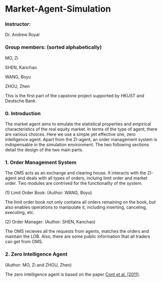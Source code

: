 # Market-Agent-Simulation

### Instructor: 
Dr. Andrew Royal

### Group members: (sorted alphabetically)
MO, Zi

SHEN, Kanchao

WANG, Boyu

ZHOU, Zhen

This is the first part of the capstone project supported by HKUST and Deutsche Bank. 

### 0. Introduction
The market agent aims to emulate the statistical properties and empirical characteristics of the real equity market. In terms of the type of agent, there are various choices. Here we use a simple yet effective one, zero intelligence agent. Apart from the ZI-agent, an order management system is indispensable in the simulation environment. The two following sections detail the design of the two main parts.

### 1. Order Management System

The OMS acts as an exchange and clearing house. It interacts with the ZI-agent and deals with all types of orders, incluing limit order and market order. Two modules are contrived for the functionality of the system.

(1) Limit Order Book: (Author: WANG, Boyu)

The limit order book not only contains all orders remaining on the book, but also enables operations to manipulate it, including inserting, canceling, executing, etc. 

(2) Order Manager: (Author: SHEN, Kanchao)


The OMS recieves all the requests from agents, matches the orders and maintain the LOB. Also, there are some public information that  all traders can get from OMS.

### 2. Zero Intelligence Agent
(Author: MO, Zi and ZHOU, Zhen)

The zero intelligence agent is based on the paper [Cont et al. (2011)](http://www.columbia.edu/~ww2040/orderbook.pdf).

